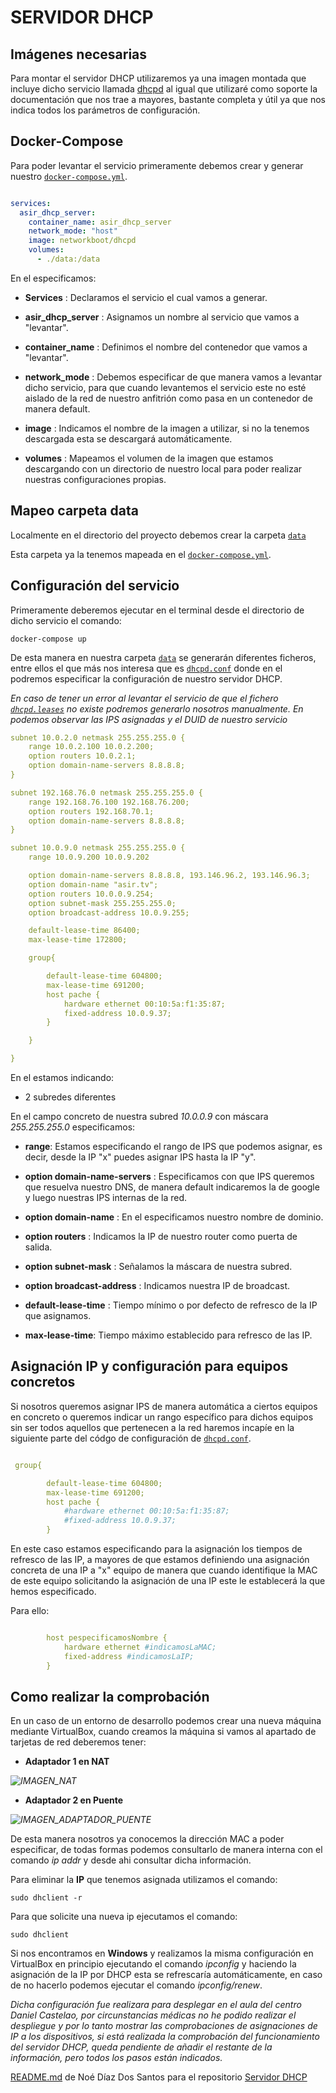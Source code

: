 # SERVIDOR DHCP

## Imágenes necesarias

Para montar el servidor DHCP utilizaremos ya una imagen montada que incluye dicho servicio llamada [dhcpd](https://hub.docker.com/r/networkboot/dhcpd/) al igual que utilizaré como soporte la documentación que nos trae a mayores, bastante completa y útil ya que nos indica todos los parámetros de configuración.

## Docker-Compose

Para poder levantar el servicio primeramente debemos crear y generar nuestro [```docker-compose.yml```](https://github.com/ndiazdossantos/servidor-DHCP/blob/master/docker-compose.yml).


```yml

services:
  asir_dhcp_server:
    container_name: asir_dhcp_server
    network_mode: "host"
    image: networkboot/dhcpd
    volumes:
      - ./data:/data

```

En el especificamos:

* **Services** : Declaramos el servicio el cual vamos a generar.

* **asir_dhcp_server** : Asignamos un nombre al servicio que vamos a "levantar".

* **container_name** : Definimos el nombre del contenedor que vamos a "levantar".

* **network_mode** : Debemos especificar de que manera vamos a levantar dicho servicio, para que cuando levantemos el servicio este no esté aislado de la red de nuestro anfitrión como pasa en un contenedor de manera default.

* **image** : Indicamos el nombre de la imagen a utilizar, si no la tenemos descargada esta se descargará automáticamente.

* **volumes** : Mapeamos el volumen de la imagen que estamos descargando con un directorio de nuestro local para poder realizar nuestras configuraciones propias.

## Mapeo carpeta data

Localmente en el directorio del proyecto debemos crear la carpeta [```data```](https://github.com/ndiazdossantos/servidor-DHCP/tree/master/data)

Esta carpeta ya la tenemos mapeada en el [```docker-compose.yml```](https://github.com/ndiazdossantos/servidor-DHCP/blob/master/docker-compose.yml).


## Configuración del servicio

Primeramente deberemos ejecutar en el terminal desde el directorio de dicho servicio el comando:

```
docker-compose up
```

De esta manera en nuestra carpeta [```data```](https://github.com/ndiazdossantos/servidor-DHCP/tree/master/data) se generarán diferentes ficheros, entre ellos el que más nos interesa que es [```dhcpd.conf```](https://github.com/ndiazdossantos/servidor-DHCP/blob/master/data/dhcpd.conf) donde en el podremos especificar la configuración de nuestro servidor DHCP.



*En caso de tener un error al levantar el servicio de que el fichero [```dhcpd.leases```](https://github.com/ndiazdossantos/servidor-DHCP/blob/master/data/dhcpd.leases) no existe podremos generarlo nosotros manualmente. En podemos observar las IPS asignadas y el DUID de nuestro servicio*


```yml
subnet 10.0.2.0 netmask 255.255.255.0 {    
    range 10.0.2.100 10.0.2.200;    
    option routers 10.0.2.1;    
    option domain-name-servers 8.8.8.8;    
}

subnet 192.168.76.0 netmask 255.255.255.0 {
    range 192.168.76.100 192.168.76.200;
    option routers 192.168.70.1;
    option domain-name-servers 8.8.8.8;
}

subnet 10.0.9.0 netmask 255.255.255.0 {
    range 10.0.9.200 10.0.9.202

    option domain-name-servers 8.8.8.8, 193.146.96.2, 193.146.96.3;
    option domain-name "asir.tv";
    option routers 10.0.0.9.254;
    option subnet-mask 255.255.255.0;
    option broadcast-address 10.0.9.255;

    default-lease-time 86400;
    max-lease-time 172800;

    group{

        default-lease-time 604800;
        max-lease-time 691200;
        host pache {
            hardware ethernet 00:10:5a:f1:35:87;
            fixed-address 10.0.9.37;
        }

    }

}

```

En el estamos indicando:

* 2 subredes diferentes


En el campo concreto de nuestra subred *10.0.0.9* con máscara *255.255.255.0* especificamos:

* **range**: Estamos especificando el rango de IPS que podemos asignar, es decir, desde la IP "x" puedes asignar IPS hasta la IP "y".

* **option domain-name-servers** : Especificamos con que IPS queremos que resuelva nuestro DNS, de manera default indicaremos la de google y luego nuestras IPS internas de la red.

* **option domain-name** : En el especificamos nuestro nombre de dominio.

* **option routers** :  Indicamos la IP de nuestro router como puerta de salida.

* **option subnet-mask** : Señalamos la máscara de nuestra subred.

* **option broadcast-address** : Indicamos nuestra IP de broadcast.

* **default-lease-time** : Tiempo mínimo o por defecto de refresco de la IP que asignamos.

* **max-lease-time**: Tiempo máximo establecido para refresco de las IP.


## Asignación IP y configuración para equipos concretos


Si nosotros queremos asignar IPS de manera automática a ciertos equipos en concreto o queremos indicar un rango específico para dichos equipos sin ser todos aquellos que pertenecen a la red haremos incapíe en la siguiente parte del códgo de configuración de [```dhcpd.conf```](https://github.com/ndiazdossantos/servidor-DHCP/blob/master/data/dhcpd.conf).


```yml

 group{

        default-lease-time 604800;
        max-lease-time 691200;
        host pache {
            #hardware ethernet 00:10:5a:f1:35:87;
            #fixed-address 10.0.9.37;
        }

```

En este caso estamos especificando para la asignación los tiempos de refresco de las IP, a mayores de que estamos definiendo una asignación concreta de una IP a "x" equipo de manera que cuando identifique la MAC de este equipo solicitando la asignación de una IP este le establecerá la que hemos especificado.

Para ello:

```yml

        host pespecificamosNombre {
            hardware ethernet #indicamosLaMAC;
            fixed-address #indicamosLaIP;
        }


```


## Como realizar la comprobación

En un caso de un entorno de desarrollo podemos crear una nueva máquina mediante VirtualBox, cuando creamos la máquina si vamos al apartado de tarjetas de red deberemos tener:

* **Adaptador 1 en NAT**

_![IMAGEN_NAT](https://github.com/ndiazdossantos/servidor-DHCP/blob/master/images/nat.png)_

* **Adaptador 2 en Puente**

_![IMAGEN_ADAPTADOR_PUENTE](https://github.com/ndiazdossantos/servidor-DHCP/blob/master/images/adaptardor_puente.png)_

De esta manera nosotros ya conocemos la dirección MAC  a poder especificar, de todas formas podemos consultarlo de manera interna con el comando *ip addr* y desde ahi consultar dicha información.

Para eliminar la **IP** que tenemos asignada utilizamos el comando:

```
sudo dhclient -r
```

Para que solicite una nueva ip ejecutamos el comando:

```
sudo dhclient
```

Si nos encontramos en **Windows** y realizamos la misma configuración en VirtualBox en principio ejecutando el comando *ipconfig* y haciendo la asignación de la IP por DHCP esta se refrescaría automáticamente, en caso de no hacerlo podemos ejecutar el comando *ipconfig/renew*.


*Dicha configuración fue realizara para desplegar en el aula del centro Daniel Castelao, por circunstancias médicas no he podido realizar el despliegue y por lo tanto mostrar las comprobaciones de asignaciones de IP a los dispositivos, si está realizada la comprobación del funcionamiento del servidor DHCP, queda pendiente de añadir el restante de la información, pero todos los pasos están indicados.*


[README.md](README.md) de Noé Díaz Dos Santos para el repositorio [Servidor DHCP](https://github.com/ndiazdossantos/servidor-DHCP)
